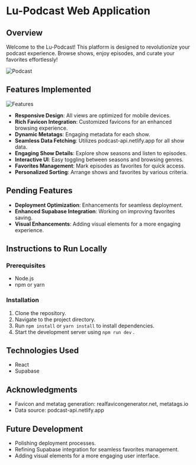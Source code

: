 # Lu-Podcast Web Application

## Overview
Welcome to the Lu-Podcast! This platform is designed to revolutionize your podcast experience. Browse shows, enjoy episodes, and curate your favorites effortlessly!

![Podcast](https://i.pinimg.com/originals/36/bc/c2/36bcc2de316834d6ae3ce370baf166a0.gif)

## Features Implemented
![Features](https://github.com/MOSOBELULU/PodcastApp/blob/main/Screenshot%202023-12-08%20115341.png?raw=true)

- **Responsive Design**: All views are optimized for mobile devices.
- **Rich Favicon Integration**: Customized favicons for an enhanced browsing experience.
- **Dynamic Metatags**: Engaging metadata for each show.
- **Seamless Data Fetching**: Utilizes podcast-api.netlify.app for all show data.
- **Engaging Show Details**: Explore show seasons and listen to episodes.
- **Interactive UI**: Easy toggling between seasons and browsing genres.
- **Favorites Management**: Mark episodes as favorites for quick access.
- **Personalized Sorting**: Arrange shows and favorites by various criteria.

## Pending Features
- **Deployment Optimization**: Enhancements for seamless deployment.
- **Enhanced Supabase Integration**: Working on improving favorites saving.
- **Visual Enhancements**: Adding visual elements for a more engaging experience.

## Instructions to Run Locally
### Prerequisites
- Node.js
- npm or yarn

### Installation
1. Clone the repository.
2. Navigate to the project directory.
3. Run `npm install` or `yarn install` to install dependencies.
4. Start the development server using `npm run dev` .

## Technologies Used
- React
- Supabase

## Acknowledgments
- Favicon and metatag generation: realfavicongenerator.net, metatags.io
- Data source: podcast-api.netlify.app

## Future Development
- Polishing deployment processes.
- Refining Supabase integration for seamless favorites management.
- Adding visual elements for a more engaging user interface.


